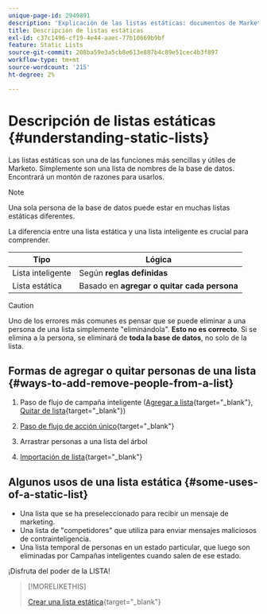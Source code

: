 ```yaml
---
unique-page-id: 2949891
description: 'Explicación de las listas estáticas: documentos de Marketo, documentación del producto'
title: Descripción de listas estáticas
exl-id: c37c1496-cf19-4e44-aaec-77b10669b9bf
feature: Static Lists
source-git-commit: 208ba59e3a5cb8e613e887b4c89e51cec4b3f897
workflow-type: tm+mt
source-wordcount: '215'
ht-degree: 2%

---
```


# Descripción de listas estáticas {#understanding-static-lists}

Las listas estáticas son una de las funciones más sencillas y útiles de Marketo. Simplemente son una lista de nombres de la base de datos. Encontrará un montón de razones para usarlos.

>[!NOTE]
>
>Una sola persona de la base de datos puede estar en muchas listas estáticas diferentes.

La diferencia entre una lista estática y una lista inteligente es crucial para comprender.

| Tipo | Lógica |
|---|---|
| Lista inteligente | Según **reglas definidas** |
| Lista estática | Basado en **agregar o quitar cada persona** |

>[!CAUTION]
>
>Uno de los errores más comunes es pensar que se puede eliminar a una persona de una lista simplemente &quot;eliminándola&quot;. **Esto no es correcto**. Si se elimina a la persona, se eliminará de **toda la base de datos**, no solo de la lista.

## Formas de agregar o quitar personas de una lista {#ways-to-add-remove-people-from-a-list}

1. Paso de flujo de campaña inteligente ([Agregar a lista](/help/marketo/product-docs/core-marketo-concepts/smart-campaigns/flow-actions/add-to-list.md){target="_blank"}, [Quitar de lista](/help/marketo/product-docs/core-marketo-concepts/smart-campaigns/flow-actions/remove-from-list.md){target="_blank"})

1. [Paso de flujo de acción único](/help/marketo/product-docs/core-marketo-concepts/smart-lists-and-static-lists/using-smart-lists/run-a-single-flow-step-from-a-smart-list.md){target="_blank"}
1. Arrastrar personas a una lista del árbol
1. [Importación de lista](/help/marketo/getting-started/quick-wins/import-a-list-of-people.md){target="_blank"}

## Algunos usos de una lista estática {#some-uses-of-a-static-list}

* Una lista que se ha preseleccionado para recibir un mensaje de marketing.
* Una lista de &quot;competidores&quot; que utiliza para enviar mensajes maliciosos de contrainteligencia.
* Una lista temporal de personas en un estado particular, que luego son eliminadas por Campañas inteligentes cuando salen de ese estado.

¡Disfruta del poder de la LISTA!

>[!MORELIKETHIS]
>
>[Crear una lista estática](/help/marketo/product-docs/core-marketo-concepts/smart-lists-and-static-lists/static-lists/create-a-static-list.md){target="_blank"}
